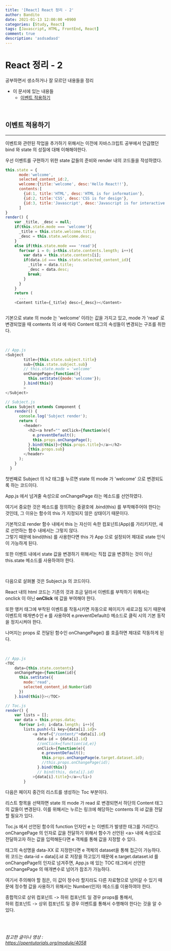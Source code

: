 ```yaml
---
title: '[React] React 정리 - 2'
author: Bandito
date: 2021-01-13 12:00:00 +0900
categories: [Study, React]
tags: [Javascript, HTML, FrontEnd, React]
comment: true
description: 'asdsadasd'
---
```


# React 정리 - 2

공부하면서 생소하거나 잘 모르던 내용들을 정리

+ 이 문서에 있는 내용들
    - [이벤트 적용하기](#이벤트-적용하기)


<br/>

## 이벤트 적용하기  
*** 

이벤트와 관련된 작업을 추가하기 위해서는 이전에 자바스크립트 공부에서 언급했던 bind 와 state 의 성질에 대해 이해해야한다.

우선 이벤트를 구현하기 위한 state 값들의 준비와 render 내의 코드들을 작성하였다. 


```javascript
this.state = {
      mode:'welcome',
      selected_content_id:2,
      welcome:{title:'welcome', desc:'Hello React!!'},
      contents:[
        {id:1, title:'HTML', desc:'HTML is for information'},
        {id:2, title:'CSS', desc:'CSS is for design'},
        {id:3, title:'Javascript', desc:'Javascript is for interactive'}
      ]
}
render() {
    var _title, _desc = null;
    if(this.state.mode === 'welcome'){
      _title = this.state.welcome.title;
      _desc = this.state.welcome.desc;
    } 
    else if(this.state.mode === 'read'){
      for(var i = 0; i<this.state.contents.length; i++){
        var data = this.state.contents[i];
        if(data.id === this.state.selected_content_id){
          _title = data.title;
          _desc = data.desc;
          break;
        }
      }
    }
    return ( 
      ...
    <Content title={_title} desc={_desc}></Content>
    
```

기본으로 state 의 mode 는 'welcome' 이라는 값을 가지고 있고, mode 가 'read' 로 변경되었을 때 contents 의 id 에 따라 Content 태그의 속성들이 변경되는 구조를 취한다. 

<br/>

```javascript
// App.js
<Subject 
        title={this.state.subject.title} 
        sub={this.state.subject.sub}
        // this.state.mode = 'welcome'
        onChangePage={function(){
          this.setState({mode:'welcome'});
        }.bind(this)}
        >
</Subject>
```
```javascript
// Subject.js
class Subject extends Component {
    render() {
      console.log('Subject render');
      return (
        <header>
          <h2><a href="" onClick={function(e){
            e.preventDefault();
            this.props.onChangePage();
          }.bind(this)}>{this.props.title}</a></h2>
          {this.props.sub}
        </header>
      );
    }
  }
```

첫번째로 Subject 의 h2 태그를 누르면 state 의 mode 가 'welcome' 으로 변경되도록 하는 코드이다.    

App.js 에서 넘겨줄 속성으로 onChangePage 라는 메소드를 선언하였다.    

여기서 중요한 것은 메소드를 정의하는 중괄호에 .bind(this) 를 부착해주어야 한다는 것인데, 그 이유는 함수의 this 가 지정되지 않은 상태이기 때문이다.   

기본적으로 render 함수 내에서 this 는 자신이 속한 컴포넌트(App)를 가리키지만, 새로 선언하는 함수 내에서는 그렇지 않다.    
그렇기 때문에 bind(this) 를 사용한다면 this 가 App 으로 설정되어 제대로 state 인식이 가능하게 된다.

또한 이벤트 내에서 state 값을 변경하기 위해서는 직접 값을 변경하는 것이 아닌 this.state 메소드를 사용하여야 한다.   

<br/>

다음으로 살펴볼 것은 Subject.js 의 코드이다.    

React 내의 html 코드는 기존의 것과 조금 달라서 이벤트를 부착하기 위해서는 onclick 이 아닌 **onClick** 에 값을 부여해야 한다.    

또한 앵커 태그에 부착된 이벤트를 작동시키면 자동으로 페이지가 새로고침 되기 때문에 이벤트의 매개변수인 e 를 사용하여 e.preventDefault() 메소드로 클릭 시의 기본 동작을 정지시켜야 한다.   

나머지는 props 로 전달된 함수인 onChangePage() 를 호출하면 제대로 작동하게 된다. 

<br/>

```javascript
// App.js
<TOC 
    data={this.state.contents}
    onChangePage={function(id){
      this.setState({
        mode:'read',
        selected_content_id:Number(id)
      })
    }.bind(this)}></TOC>
```
```javascript
// Toc.js
render() {
    var lists = [];
    var data = this.props.data;
      for(var i=0; i<data.length; i++){
        lists.push(<li key={data[i].id}>
            <a href={"/content/"+data[i].id} 
              data-id = {data[i].id}
              //onClick={function(id,e)}
              onClick={function(e){
                e.preventDefault();
                this.props.onChangePage(e.target.dataset.id);
                //this.props.onChangePage(id);
              }.bind(this)}
              // bind(this, data[i].id)
            >{data[i].title}</a></li>)
        }
```

다음은 페이지 중간의 리스트를 생성하는 Toc 부분이다.   

리스트 항목을 선택하면 state 의 mode 가 read 로 변경되면서 하단의 Content 태그의 값들이 변경된다. 이를 위해서는 누르는 링크에 해당하는 contents 의 id 값을 전달할 필요가 있다.   

Toc.js 에서 선언된 함수의 function 인자인 e 는 이벤트가 발생한 태그를 가리킨다.    
onChangePage 의 인자로 값을 전달하기 위해서 함수가 선언된 &lt;a&gt; 내에 속성으로 전달하고자 하는 값을 입력해둔다면 e 객체를 통해 값을 지정할 수 있다.   

태그의 속성명을 data-XX 로 지정한다면 e 객체의 dataset을 통해 접근이 가능하다.   
위 코드는 data-id = data[i].id 로 저장을 하고있기 때문에 e.target.dataset.id 를 onChangePage의 인자로 넘겨주면, App.js 에 있는 TOC 태그에서 선언한 onChangePage 의 매개변수로 넘어가 참조가 가능하다.   

여기서 주의해야 할 점은, 이 값이 정수라 할지라도 다른 자료형으로 넘어갈 수 있기 때문에 정수형 값을 사용하기 위해서는 Number(인자) 메소드를 이용하여야 한다.    

종합적으로 상위 컴포넌트 -&gt; 하위 컴포넌트 일 경우 props를 통해서,   
하위 컴포넌트 -&gt; 상위 컴포넌트 일 경우 이벤트를 통해서 수행해야 한다는 것을 알 수 있다.





<br/><br/><br/>
_참고한 글이나 영상 :_   
_<https://opentutorials.org/module/4058>_   
